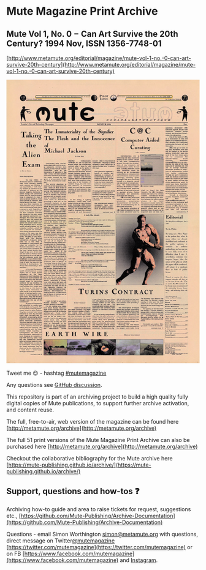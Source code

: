 # Mute Magazine Print Archive
## Mute Vol 1, No. 0 − Can Art Survive the 20th Century? 1994 Nov, ISSN 1356-7748-01
[http://www.metamute.org/editorial/magazine/mute-vol-1-no.-0-can-art-survive-20th-century](http://www.metamute.org/editorial/magazine/mute-vol-1-no.-0-can-art-survive-20th-century)

![Mute Vol 1, No. 0 cover](/cover/M000.jpg "Mute Vol 1, No. 0 cover")

Tweet me :wink: - hashtag [\#mutemagazine](https://twitter.com/hashtag/mutemagazine?src=hashtag_click&f=live)

Any questions see [GitHub discussion](https://github.com/orgs/Mute-Publishing/discussions).

This repository is part of an archiving project to build a high quality fully digital copies of Mute publications, to support further archive activation, and content reuse.

The full, free-to-air, web version of the magazine can be found here [http://metamute.org/archive](http://metamute.org/archive)

The full 51 print versions of the Mute Magazine Print Archive can also be purchased here [http://metamute.org/archive](http://metamute.org/archive)

Checkout the collaborative bibliography for the Mute archive here [https://mute-publishing.github.io/archive/](https://mute-publishing.github.io/archive/)

## Support, questions and how-tos :question:

Archiving how-to guide and area to raise tickets for request, suggestions etc., [https://github.com/Mute-Publishing/Archive-Documentation](https://github.com/Mute-Publishing/Archive-Documentation)

Questions - email Simon Worthington simon@metamute.org with questions, direct message on Twitter[@mutemagazine](https://twitter.com/mutemagazine) [https://twitter.com/mutemagazine](https://twitter.com/mutemagazine) or on FB [https://www.facebook.com/mutemagazine](https://www.facebook.com/mutemagazine) and [Instagram](https://www.instagram.com/mute_publishing/).

